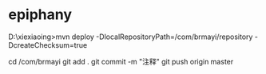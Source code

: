 ﻿# epiphany

D:\xiexiaoing>mvn deploy -DlocalRepositoryPath=/com/brmayi/repository -DcreateChecksum=true

cd /com/brmayi
git add .
git commit -m "注释"
git push origin master

